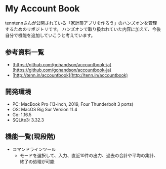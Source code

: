 # My Account Book
tenntennさんが公開されている「家計簿アプリを作ろう」のハンズオンを管理するためのリポジトリです。
ハンズオンで取り扱われていた内容に加えて、今後自分で機能を追加していこうと考えています。

## 参考資料一覧
- [https://github.com/gohandson/accountbook-ja](https://github.com/gohandson/accountbook-ja)
- [http://tenn.in/accountbook](http://tenn.in/accountbook)

## 開発環境
- PC: MacBook Pro (13-inch, 2019, Four Thunderbolt 3 ports)
- OS: MacOS Big Sur Version 11.4
- Go: 1.16.5
- SQLite3: 3.32.3

## 機能一覧(現段階)
- コマンドラインツール
    - モードを選択して、入力、直近10件の出力、過去の合計や平均の集計、終了の処理が可能